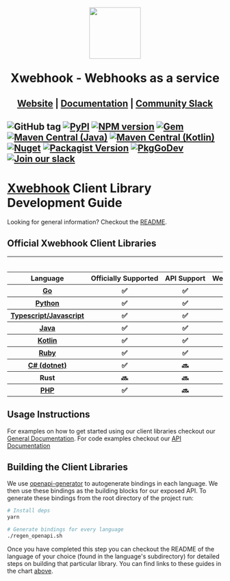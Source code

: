 <h1 align="center">
    <a style="text-decoration: none" href="https://webhook.openweb3.io">
      <img width="120" src="https://avatars.githubusercontent.com/u/80175132?s=200&v=4" />
      <p align="center">Xwebhook - Webhooks as a service</p>
    </a>
</h1>
<h2 align="center">
  <a href="https://webhook.openweb3.io">Website</a> | <a href="https://docs.webhook.openweb3.io">Documentation</a> | <a href="https://webhook.openweb3.io/slack">Community Slack</a>
<h2>

![GitHub tag](https://img.shields.io/github/tag/xwebhook/xwebhook-libs.svg)
[![PyPI](https://img.shields.io/pypi/v/xwebhook.svg)](https://pypi.python.org/pypi/xwebhook/)
[![NPM version](https://img.shields.io/npm/v/xwebhook.svg)](https://www.npmjs.com/package/xwebhook)
[![Gem](https://img.shields.io/gem/v/xwebhook)](https://rubygems.org/gems/xwebhook)
[![Maven Central (Java)](https://img.shields.io/maven-central/v/com.xwebhook/xwebhook?label=maven-central%20(java))](https://search.maven.org/artifact/com.xwebhook/xwebhook)
[![Maven Central (Kotlin)](https://img.shields.io/maven-central/v/com.xwebhook.kotlin/xwebhook-kotlin?label=maven-central%20(kotlin))](https://search.maven.org/artifact/com.xwebhook.kotlin/xwebhook-kotlin)
[![Nuget](https://img.shields.io/nuget/v/xwebhook)](https://www.nuget.org/packages/Xwebhook/)
[![Packagist Version](https://img.shields.io/packagist/v/xwebhook/xwebhook)](https://packagist.org/packages/xwebhook/xwebhook)
[![PkgGoDev](https://pkg.go.dev/badge/github.com/xwebhook/xwebhook-libs)](https://pkg.go.dev/github.com/xwebhook/xwebhook-libs/go)
[![Join our slack](https://img.shields.io/badge/Slack-join%20the%20community-blue?logo=slack&style=social)](https://webhook.openweb3.io/slack/)

# [Xwebhook](https://webhook.openweb3.io) Client Library Development Guide

Looking for general information? Checkout the [README](./README.md).

## Official Xwebhook Client Libraries

<table style="table-layout:fixed; white-space: nowrap;">
  <th colspan="6">⚡️ Feature Breakdown ⚡️</th>
  <tr>
    <th>Language</th>
    <th>Officially Supported</th>
    <th>API Support</th>
    <th>Webhook Verification</th>
    <th colspan="4">Other Notes</th>
  </tr>
  <tr>
    <th><a href="https://github.com/xwebhook/xwebhook-libs/blob/main/go/README.md">Go</a></th>
    <th>✅</th>
    <th>✅</th>
    <th>✅</th>
    <th colspan="4"></th>
  </tr>
  </tr>
    <tr>
    <th><a href="https://github.com/xwebhook/xwebhook-libs/blob/main/python/README.md">Python</a></th>
    <th>✅</th>
    <th>✅</th>
    <th>✅</th>
    <th colspan="4"></th>
  </tr>
    </tr>
    <tr>
    <th><a href="https://github.com/xwebhook/xwebhook-libs/blob/main/javascript/README.md">Typescript/Javascript</a></th>
    <th>✅</th>
    <th>✅</th>
    <th>✅</th>
    <th colspan="4"></th>
  </tr>
  <tr>
    <th><a href="https://github.com/xwebhook/xwebhook-libs/blob/main/java/README.md">Java</a></th>
    <th>✅</th>
    <th>✅</th>
    <th>✅</th>
    <th colspan="4">Async support planned. (If you use kotlin, checkout our kotlin library for coroutine support.)</th>
  </tr>
  <tr>
    <th><a href="https://github.com/xwebhook/xwebhook-libs/blob/main/kotlin/README.md">Kotlin</a></th>
    <th>✅</th>
    <th>✅</th>
    <th>✅</th>
    <th colspan="4">
  </th>
  <tr>
    <th><a href="https://github.com/xwebhook/xwebhook-libs/blob/main/ruby/README.md">Ruby</a></th>
    <th>✅</th>
    <th>✅</th>
    <th>✅</th>
    <th colspan="4">
  </th>
  <tr>
    <th><a href="https://github.com/xwebhook/xwebhook-libs/blob/main/csharp/README.md">C# (dotnet)</a></th>
    <th>✅</th>
    <th>🔜</th>
    <th>✅</th>
    <th colspan="4">
  </th>
  <tr>
    <th>Rust</th>
    <th>🔜</th>
    <th>🔜</th>
    <th>🔜</th>
    <th colspan="4">
  </th>
  <tr>
    <th><a href="https://github.com/xwebhook/xwebhook-libs/blob/main/php/README.md">PHP</a></th>
    <th>✅</th>
    <th>🔜</th>
    <th>✅</th>
    <th colspan="4">
  </th>
</table>

## Usage Instructions

For examples on how to get started using our client libraries checkout our [General Documentation](https://docs.webhook.openweb3.io). For code examples checkout our [API Documentation]()

## Building the Client Libraries

We use [openapi-generator](https://github.com/OpenAPITools/openapi-generator) to autogenerate bindings in each language. We then use these bindings as the building blocks for our exposed API.  To generate these bindings from the root directory of the project run:

```sh
# Install deps
yarn

# Generate bindings for every language
./regen_openapi.sh
```

Once you have completed this step you can checkout the README of the language of your choice (found in the language's subdirectory) for detailed steps on building that particular library. You can find links to these guides in the chart [above](#official-xwebhook-client-libraries).
